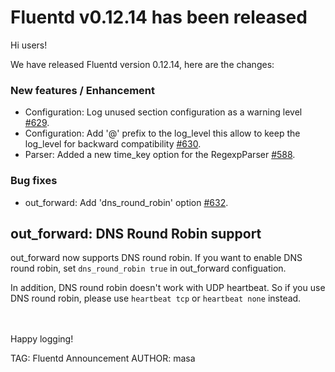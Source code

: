 # Fluentd v0.12.14 has been released

Hi users!

We have released Fluentd version 0.12.14, here are the changes:

### New features / Enhancement

* Configuration: Log unused section configuration as a warning level [#629](https://github.com/fluent/fluentd/pull/629).
* Configuration: Add '@' prefix to the log\_level this allow to keep the log\_level for backward compatibility [#630](https://github.com/fluent/fluentd/pull/630).
* Parser: Added a new time\_key option for the RegexpParser [#588](https://github.com/fluent/fluentd/pull/588).

### Bug fixes

* out\_forward: Add 'dns\_round\_robin' option [#632](https://github.com/fluent/fluentd/pull/632).

## out\_forward: DNS Round Robin support

out\_forward now supports DNS round robin. If you want to enable DNS round robin,
set `dns_round_robin true` in out\_forward configuation.

In addition, DNS round robin doesn't work with UDP heartbeat.
So if you use DNS round robin, please use `heartbeat tcp` or `heartbeat none` instead.

<br />
<br />
Happy logging!


TAG: Fluentd Announcement
AUTHOR: masa
